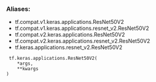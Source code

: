 ### Aliases:
- tf.compat.v1.keras.applications.ResNet50V2
- tf.compat.v1.keras.applications.resnet_v2.ResNet50V2
- tf.compat.v2.keras.applications.ResNet50V2
- tf.compat.v2.keras.applications.resnet_v2.ResNet50V2
- tf.keras.applications.resnet_v2.ResNet50V2

```
 tf.keras.applications.ResNet50V2(
    *args,
    **kwargs
)
```
